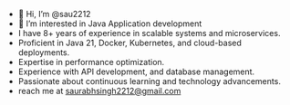 - 👋 Hi, I’m @sau2212
- 👀 I’m interested in Java Application development
- I have 8+ years of experience in scalable systems and microservices.
- Proficient in Java 21, Docker, Kubernetes, and cloud-based deployments.
- Expertise in performance optimization.
- Experience with API development, and database management.
- Passionate about continuous learning and technology advancements.
- reach me at saurabhsingh2212@gmail.com

<!---
sau2212/sau2212 is a ✨ special ✨ repository because its `README.md` (this file) appears on your GitHub profile.
You can click the Preview link to take a look at your changes.
--->
